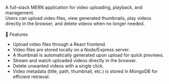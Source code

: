A full-stack MERN application for video uploading, playback, and management.</br>
Users can upload video files, view generated thumbnails, play videos directly in the browser, and delete videos when no longer needed.</br>
</br>
🚀 Features</br>
- Upload video files through a React frontend.</br>
- Video files are stored locally on a Node/Express server.</br>
- A thumbnail is automatically generated upon upload for quick previews.</br>
- Stream and watch uploaded videos directly in the browser.</br>
- Delete unwanted videos with a single click.</br>
- Video metadata (title, path, thumbnail, etc.) is stored in MongoDB for efficient retrieval.</br>
